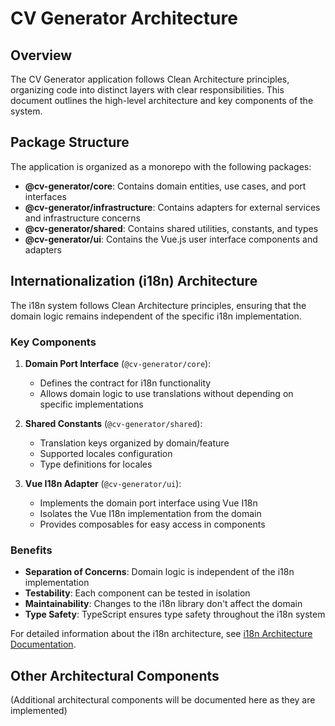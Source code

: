 # CV Generator Architecture

## Overview

The CV Generator application follows Clean Architecture principles, organizing code into distinct layers with clear responsibilities. This document outlines the high-level architecture and key components of the system.

## Package Structure

The application is organized as a monorepo with the following packages:

- **@cv-generator/core**: Contains domain entities, use cases, and port interfaces
- **@cv-generator/infrastructure**: Contains adapters for external services and infrastructure concerns
- **@cv-generator/shared**: Contains shared utilities, constants, and types
- **@cv-generator/ui**: Contains the Vue.js user interface components and adapters

## Internationalization (i18n) Architecture

The i18n system follows Clean Architecture principles, ensuring that the domain logic remains independent of the specific i18n implementation.

### Key Components

1. **Domain Port Interface** (`@cv-generator/core`):

   - Defines the contract for i18n functionality
   - Allows domain logic to use translations without depending on specific implementations

2. **Shared Constants** (`@cv-generator/shared`):

   - Translation keys organized by domain/feature
   - Supported locales configuration
   - Type definitions for locales

3. **Vue I18n Adapter** (`@cv-generator/ui`):
   - Implements the domain port interface using Vue I18n
   - Isolates the Vue I18n implementation from the domain
   - Provides composables for easy access in components

### Benefits

- **Separation of Concerns**: Domain logic is independent of the i18n implementation
- **Testability**: Each component can be tested in isolation
- **Maintainability**: Changes to the i18n library don't affect the domain
- **Type Safety**: TypeScript ensures type safety throughout the i18n system

For detailed information about the i18n architecture, see [i18n Architecture Documentation](./i18n-architecture.md).

## Other Architectural Components

(Additional architectural components will be documented here as they are implemented)
